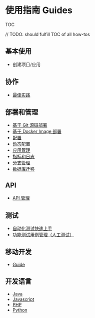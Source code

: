 # 使用指南 Guides

TOC

// TODO: should fulfill TOC of all how-tos

## 基本使用

* 创建项目/应用

## 协作

* [最佳实践](./agile/best-practices)

## 部署和管理

* [基于 Git 源码部署](./deploy/deploy-from-git)
* [基于 Docker Image 部署](./deploy/deploy-from-image)
* [配置](./deploy/config)
* [动态配置](./deploy/config-center)
* [应用管理](./deploy/management)
* [指标和日志](./deploy/metrics_logs)
* [分支管理](./deploy/branch-rule)
* [数据库迁移](./deploy/db-migration)

## API

* [API 管理](./api/api-management)

## 测试

* [自动化测试快速上手](./testing/auto-test-getting-started)
* [功能测试用例管理（人工测试）](./testing/function-test)

## 移动开发

* [Guide](./mobileapp/basic)

## 开发语言

* [Java](./language/java)
* [Javascript](./language/javascript)
* [PHP](./language/php)
* [Python](./language/python)
